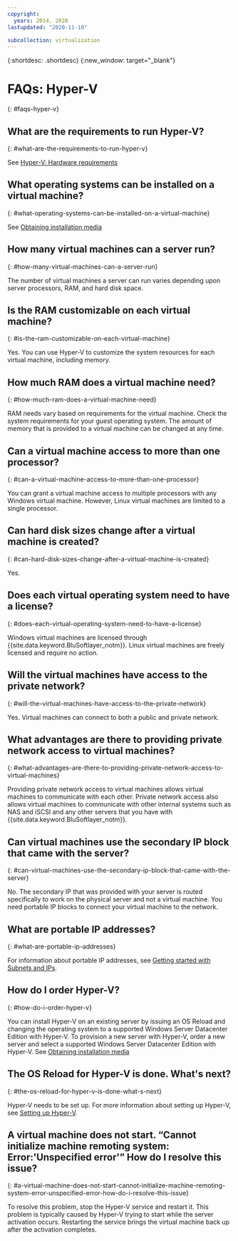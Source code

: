 ```yaml
---
copyright:
  years: 2014, 2020
lastupdated: "2020-11-10"

subcollection: virtualization
---
```

{:shortdesc: .shortdesc}
{:new_window: target="_blank"}

# FAQs: Hyper-V
{: #faqs-hyper-v}

## What are the requirements to run Hyper-V?
{: #what-are-the-requirements-to-run-hyper-v}

See [Hyper-V: Hardware requirements](/docs/virtualization?topic=virtualization-hyper-v-hardware-requirements)

## What operating systems can be installed on a virtual machine?
{: #what-operating-systems-can-be-installed-on-a-virtual-machine}

See [Obtaining installation media](/docs/virtualization?topic=virtualization-setting-up-hyper-v&locale=en#obtaining-installation-media)

## How many virtual machines can a server run?
{: #how-many-virtual-machines-can-a-server-run}

The number of virtual machines a server can run varies depending upon server processors, RAM, and hard disk space.

## Is the RAM customizable on each virtual machine?
{: #is-the-ram-customizable-on-each-virtual-machine}

Yes. You can use Hyper-V to customize the system resources for each virtual machine, including memory.

## How much RAM does a virtual machine need?
{: #how-much-ram-does-a-virtual-machine-need}

RAM needs vary based on requirements for the virtual machine. Check the system requirements for your guest operating system. The amount of memory that is provided to a virtual machine can be changed at any time.

## Can a virtual machine access to more than one processor?
{: #can-a-virtual-machine-access-to-more-than-one-processor}

You can grant a virtual machine access to multiple processors with any Windows virtual machine. However, Linux virtual machines are limited to a single processor.

## Can hard disk sizes change after a virtual machine is created?
{: #can-hard-disk-sizes-change-after-a-virtual-machine-is-created}

Yes.

## Does each virtual operating system need to have a license?
{: #does-each-virtual-operating-system-need-to-have-a-license}

Windows virtual machines are licensed through {{site.data.keyword.BluSoftlayer_notm}}. Linux virtual machines are freely licensed and require no action.

## Will the virtual machines have access to the private network?
{: #will-the-virtual-machines-have-access-to-the-private-network}

Yes. Virtual machines can connect to both a public and private network.

## What advantages are there to providing private network access to virtual machines?
{: #what-advantages-are-there-to-providing-private-network-access-to-virtual-machines}

Providing private network access to virtual machines allows virtual machines to communicate with each other. Private network access also allows virtual machines to communicate with other internal systems such as NAS and iSCSI and any other servers that you have with {{site.data.keyword.BluSoftlayer_notm}}.

## Can virtual machines use the secondary IP block that came with the server?
{: #can-virtual-machines-use-the-secondary-ip-block-that-came-with-the-server}

No. The secondary IP that was provided with your server is routed specifically to work on the physical server and not a virtual machine. You need portable IP blocks to connect your virtual machine to the network.

## What are portable IP addresses?
{: #what-are-portable-ip-addresses}

For information about portable IP addresses, see [Getting started with Subnets and IPs](/docs/subnets?topic=subnets-getting-started).

## How do I order Hyper-V?
{: #how-do-i-order-hyper-v}

You can install Hyper-V on an existing server by issuing an OS Reload and changing the operating system to a supported Windows Server Datacenter Edition with Hyper-V. To provision a new server with Hyper-V, order a new server and select a supported Windows Server Datacenter Edition with Hyper-V. See [Obtaining installation media](/docs/virtualization?topic=virtualization-setting-up-hyper-v&locale=en#obtaining-installation-media)

## The OS Reload for Hyper-V is done. What's next?
{: #the-os-reload-for-hyper-v-is-done-what-s-next}

Hyper-V needs to be set up. For more information about setting up Hyper-V, see [Setting up Hyper-V](/docs/virtualization?topic=virtualization-setting-up-hyper-v).

## A virtual machine does not start. “Cannot initialize machine remoting system: Error:'Unspecified error'” How do I resolve this issue?
{: #a-virtual-machine-does-not-start-cannot-initialize-machine-remoting-system-error-unspecified-error-how-do-i-resolve-this-issue}

To resolve this problem, stop the Hyper-V service and restart it. This problem is typically caused by Hyper-V trying to start while the server activation occurs. Restarting the service brings the virtual machine back up after the activation completes.
